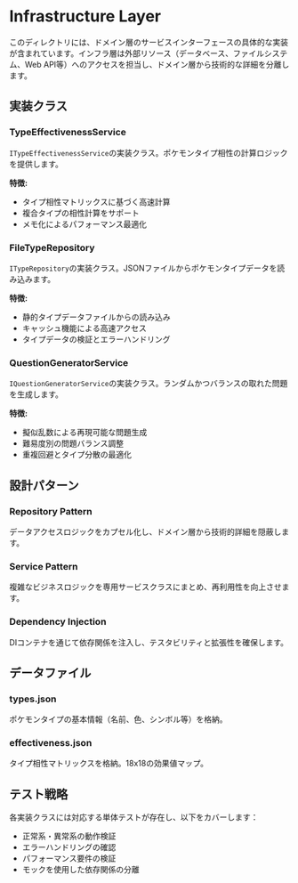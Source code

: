 # Infrastructure Layer

このディレクトリには、ドメイン層のサービスインターフェースの具体的な実装が含まれています。インフラ層は外部リソース（データベース、ファイルシステム、Web API等）へのアクセスを担当し、ドメイン層から技術的な詳細を分離します。

## 実装クラス

### TypeEffectivenessService
`ITypeEffectivenessService`の実装クラス。ポケモンタイプ相性の計算ロジックを提供します。

**特徴:**
- タイプ相性マトリックスに基づく高速計算
- 複合タイプの相性計算をサポート
- メモ化によるパフォーマンス最適化

### FileTypeRepository
`ITypeRepository`の実装クラス。JSONファイルからポケモンタイプデータを読み込みます。

**特徴:**
- 静的タイプデータファイルからの読み込み
- キャッシュ機能による高速アクセス
- タイプデータの検証とエラーハンドリング

### QuestionGeneratorService
`IQuestionGeneratorService`の実装クラス。ランダムかつバランスの取れた問題を生成します。

**特徴:**
- 擬似乱数による再現可能な問題生成
- 難易度別の問題バランス調整
- 重複回避とタイプ分散の最適化

## 設計パターン

### Repository Pattern
データアクセスロジックをカプセル化し、ドメイン層から技術的詳細を隠蔽します。

### Service Pattern
複雑なビジネスロジックを専用サービスクラスにまとめ、再利用性を向上させます。

### Dependency Injection
DIコンテナを通じて依存関係を注入し、テスタビリティと拡張性を確保します。

## データファイル

### types.json
ポケモンタイプの基本情報（名前、色、シンボル等）を格納。

### effectiveness.json
タイプ相性マトリックスを格納。18x18の効果値マップ。

## テスト戦略

各実装クラスには対応する単体テストが存在し、以下をカバーします：
- 正常系・異常系の動作検証
- エラーハンドリングの確認
- パフォーマンス要件の検証
- モックを使用した依存関係の分離